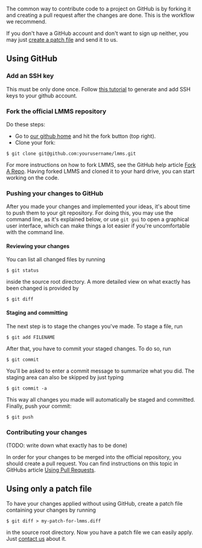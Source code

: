 The common way to contribute code to a project on GitHub is by forking it and creating a pull request after the changes are done. This is the workflow we recommend. 

If you don't have a GitHub account and don't want to sign up neither, you may just [create a patch file](#Patch) and send it to us.

## Using GitHub

### Add an SSH key
This must be only done once. Follow [this tutorial](https://help.github.com/articles/generating-ssh-keys) to generate and add SSH keys to your github account.

### Fork the official LMMS repository
Do these steps:
* Go to [our github home](https://github.com/LMMS/lmms) and hit the fork button (top right).
* Clone your fork:
```
$ git clone git@github.com:yourusername/lmms.git
```

For more instructions on how to fork LMMS, see the GitHub help article [Fork A Repo](https://help.github.com/articles/fork-a-repo). Having forked LMMS and cloned it to your hard drive, you can start working on the code.

### Pushing your changes to GitHub
After you made your changes and implemented your ideas, it's about time to push them to your git repository.
For doing this, you may use the command line, as it's explained below, or use `git gui` to open a graphical user interface, which can make things a lot easier if you're uncomfortable with the command line.

#### Reviewing your changes
You can list all changed files by running
```
$ git status
```
inside the source root directory. A more detailed view on what exactly has been changed is provided by
```
$ git diff
```

#### Staging and committing
The next step is to stage the changes you've made. To stage a file, run
```
$ git add FILENAME
```

After that, you have to commit your staged changes. To do so, run
```
$ git commit
```
You'll be asked to enter a commit message to summarize what you did. The staging area can also be skipped by just typing
```
$ git commit -a
```
This way all changes you made will automatically be staged and committed. Finally, push your commit:
```
$ git push
```

### Contributing your changes
(TODO: write down what exactly has to be done)

In order for your changes to be merged into the official repository, you should create a pull request.
You can find instructions on this topic in GitHubs article [Using Pull Requests](https://help.github.com/articles/using-pull-requests).

## Using only a patch file <a name="Patch"></a>
To have your changes applied without using GitHub, create a patch file containing your changes by running
```
$ git diff > my-patch-for-lmms.diff
```
in the source root directory. Now you have a patch file we can easily apply. Just [contact us](https://github.com/LMMS/lmms/wiki#contact-us) about it.
